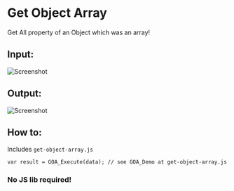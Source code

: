 # Get Object Array
Get All property of an Object which was an array!

## Input:
![Screenshot](https://i.imgur.com/qipk0Gg.png)

## Output:
![Screenshot](https://i.imgur.com/znyq0EM.png)

## How to:
Includes `get-object-array.js`

`
  var result = GOA_Execute(data);
  // see GOA_Demo at get-object-array.js
`

### No JS lib required!
